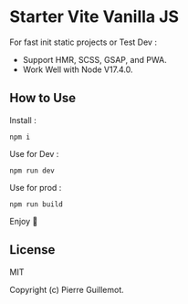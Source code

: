 # Starter Vite Vanilla JS

For fast init static projects or Test Dev :

- Support HMR, SCSS, GSAP, and PWA.
- Work Well with Node V17.4.0.


## How to Use

Install :

```
npm i
```

Use for Dev :

```
npm run dev
```

Use for prod :

```
npm run build
```

Enjoy 👋


## License

MIT

Copyright (c) Pierre Guillemot.